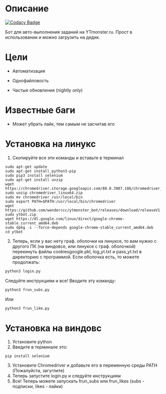 Описание
=====================
[![Codacy Badge](https://api.codacy.com/project/badge/Grade/db9c9b6552414fdca164b1e0e35f13b5)](https://www.codacy.com/manual/wenderccc/ytmonster_bot?utm_source=github.com&amp;utm_medium=referral&amp;utm_content=wenderccc/ytmonster_bot&amp;utm_campaign=Badge_Grade)

Бот для авто-выполнения заданий на YTmonster.ru. Прост в использовании и можно загрузить на дедик.

Цели
=====================

- Автоматизация

- Однофайловость

- Частые обновления (nightly only)

Известные баги
=====================

- Может убрать лайк, тем самым не засчитав его

Установка на линукс
=====================
1. Скопируйте все эти команды и вставьте в терминал
```
sudo apt-get update
sudo apt-get install python3-pip
sudo pip3 install selenium
sudo apt-get install unzip
wget https://chromedriver.storage.googleapis.com/80.0.3987.106/chromedriver_linux64.zip
sudo unzip chromedriver_linux64.zip
sudo mv chromedriver /usr/local/bin
sudo export PATH=$PATH:/usr/local/bin/chromedriver
wget https://github.com/wenderccc/ytmonster_bot/releases/download/releaseV1.0/ytbot.zip
sudo ytbot.zip
wget https://dl.google.com/linux/direct/google-chrome-stable_current_amd64.deb
sudo dpkg -i --force-depends google-chrome-stable_current_amd64.deb
cd ytbot
```
2. Теперь, если у вас нету граф. оболочки на линуксе, то вам нужно с другого ПК (на виндовсе, или линуксе с граф. оболочкой) перекинуть файлы cookiesgoogle.pkl, log_yt.txt и pass_yt.txt в директорию с программой.
Если оболочка есть, то можете продолжать: 
```bash
python3 login.py
```
Следуйте инструкциям и все! Вводите эту команду:
```bash
python3 frun_subs.py
```
Или
```bash
python3 frun_like.py
```

Установка на виндовс
=====================

1. Установите python
2. Введите в терминале это:
```
pip install selenium
```
3. Установите Chromedriver и добавьте его в переменную среды PATH (Пожалуйста, загуглите)
4. Теперь запустите login.py и следуйте инструкциям
5. Все! Теперь можете запускать frun_subs или frun_likes (subs - подписки, likes - лайки)
